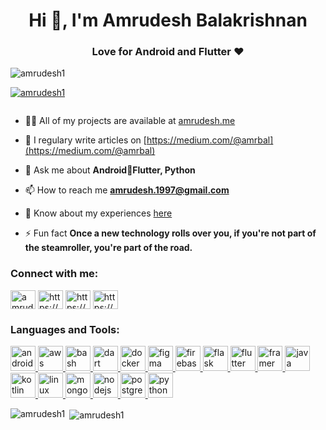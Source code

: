 <h1 align="center">Hi 👋, I'm Amrudesh Balakrishnan</h1>
<h3 align="center">Love for Android and Flutter ❤️</h3>

<p align="left"> <img src="https://komarev.com/ghpvc/?username=amrudesh1&label=Profile%20views&color=0e75b6&style=flat" alt="amrudesh1" /> </p>

<p align="left"> <a href="https://github.com/ryo-ma/github-profile-trophy"><img src="https://github-profile-trophy.vercel.app/?username=amrudesh1" alt="amrudesh1" /></a> </p>

<p align="left"> <a href="https://twitter.com/" target="blank"><img src="https://img.shields.io/twitter/follow/?logo=twitter&style=for-the-badge" alt="" /></a> </p>

- 👨‍💻 All of my projects are available at [amrudesh.me](amrudesh.me)

- 📝 I regulary write articles on [https://medium.com/@amrbal](https://medium.com/@amrbal)

- 💬 Ask me about **Android📱Flutter, Python**

- 📫 How to reach me **amrudesh.1997@gmail.com**

- 📄 Know about my experiences [here](https://drive.google.com/file/d/1TYgyb8HDg6TVdqyeqJ_i_1sY6--ANmzx/view?usp=sharing)

- ⚡ Fun fact **Once a new technology rolls over you, if you're not part of the steamroller, you're part of the road.**

<h3 align="left">Connect with me:</h3>
<p align="left">
<a href="https://dev.to/amrudesh1" target="blank"><img align="center" src="https://cdn.jsdelivr.net/npm/simple-icons@3.0.1/icons/dev-dot-to.svg" alt="amrudesh1" height="30" width="40" /></a>
<a href="https://linkedin.com/in/https://www.linkedin.com/in/amrudeshbal/" target="blank"><img align="center" src="https://cdn.jsdelivr.net/npm/simple-icons@3.0.1/icons/linkedin.svg" alt="https://www.linkedin.com/in/amrudeshbal/" height="30" width="40" /></a>
<a href="https://stackoverflow.com/users/https://stackoverflow.com/users/9093322/amrudesh-balakrishnan" target="blank"><img align="center" src="https://cdn.jsdelivr.net/npm/simple-icons@3.0.1/icons/stackoverflow.svg" alt="https://stackoverflow.com/users/9093322/amrudesh-balakrishnan" height="30" width="40" /></a>
<a href="https://medium.com/https://medium.com/@amrbal" target="blank"><img align="center" src="https://cdn.jsdelivr.net/npm/simple-icons@3.0.1/icons/medium.svg" alt="https://medium.com/@amrbal" height="30" width="40" /></a>
</p>

<h3 align="left">Languages and Tools:</h3>
<p align="left"> <a href="https://developer.android.com" target="_blank"> <img src="https://devicons.github.io/devicon/devicon.git/icons/android/android-original-wordmark.svg" alt="android" width="40" height="40"/> </a> <a href="https://aws.amazon.com" target="_blank"> <img src="https://devicons.github.io/devicon/devicon.git/icons/amazonwebservices/amazonwebservices-original-wordmark.svg" alt="aws" width="40" height="40"/> </a> <a href="https://www.gnu.org/software/bash/" target="_blank"> <img src="https://www.vectorlogo.zone/logos/gnu_bash/gnu_bash-icon.svg" alt="bash" width="40" height="40"/> </a> <a href="https://dart.dev" target="_blank"> <img src="https://www.vectorlogo.zone/logos/dartlang/dartlang-icon.svg" alt="dart" width="40" height="40"/> </a> <a href="https://www.docker.com/" target="_blank"> <img src="https://devicons.github.io/devicon/devicon.git/icons/docker/docker-original-wordmark.svg" alt="docker" width="40" height="40"/> </a> <a href="https://www.figma.com/" target="_blank"> <img src="https://www.vectorlogo.zone/logos/figma/figma-icon.svg" alt="figma" width="40" height="40"/> </a> <a href="https://firebase.google.com/" target="_blank"> <img src="https://www.vectorlogo.zone/logos/firebase/firebase-icon.svg" alt="firebase" width="40" height="40"/> </a> <a href="https://flask.palletsprojects.com/" target="_blank"> <img src="https://www.vectorlogo.zone/logos/pocoo_flask/pocoo_flask-icon.svg" alt="flask" width="40" height="40"/> </a> <a href="https://flutter.dev" target="_blank"> <img src="https://www.vectorlogo.zone/logos/flutterio/flutterio-icon.svg" alt="flutter" width="40" height="40"/> </a> <a href="https://www.framer.com/" target="_blank"> <img src="https://www.vectorlogo.zone/logos/framer/framer-icon.svg" alt="framer" width="40" height="40"/> </a> <a href="https://www.java.com" target="_blank"> <img src="https://devicons.github.io/devicon/devicon.git/icons/java/java-original-wordmark.svg" alt="java" width="40" height="40"/> </a> <a href="https://kotlinlang.org" target="_blank"> <img src="https://www.vectorlogo.zone/logos/kotlinlang/kotlinlang-icon.svg" alt="kotlin" width="40" height="40"/> </a> <a href="https://www.linux.org/" target="_blank"> <img src="https://devicons.github.io/devicon/devicon.git/icons/linux/linux-original.svg" alt="linux" width="40" height="40"/> </a> <a href="https://www.mongodb.com/" target="_blank"> <img src="https://devicons.github.io/devicon/devicon.git/icons/mongodb/mongodb-original-wordmark.svg" alt="mongodb" width="40" height="40"/> </a> <a href="https://nodejs.org" target="_blank"> <img src="https://devicons.github.io/devicon/devicon.git/icons/nodejs/nodejs-original-wordmark.svg" alt="nodejs" width="40" height="40"/> </a> <a href="https://www.postgresql.org" target="_blank"> <img src="https://devicons.github.io/devicon/devicon.git/icons/postgresql/postgresql-original-wordmark.svg" alt="postgresql" width="40" height="40"/> </a> <a href="https://www.python.org" target="_blank"> <img src="https://devicons.github.io/devicon/devicon.git/icons/python/python-original.svg" alt="python" width="40" height="40"/> </a> </p>

<p><img align="left" src="https://github-readme-stats.vercel.app/api/top-langs?username=amrudesh1&show_icons=true&locale=en&layout=compact" alt="amrudesh1" /></p>

<p>&nbsp;<img align="center" src="https://github-readme-stats.vercel.app/api?username=amrudesh1&show_icons=true&locale=en" alt="amrudesh1" /></p>


